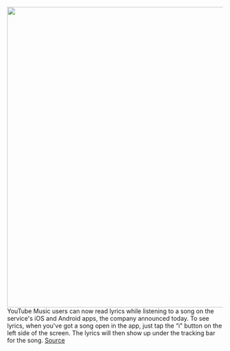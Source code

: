 <img src='https://cdn.vox-cdn.com/thumbor/N097vI7PfEwwIZF6U52lYaeKmHk=/0x0:2040x1360/1200x800/filters:focal(857x517:1183x843)/cdn.vox-cdn.com/uploads/chorus_image/image/66550174/acastro_180403_1777_youtube_0001.0.jpg' width='700px' /><br/>
YouTube Music users can now read lyrics while listening to a song on the service's iOS and Android apps, the company announced today. To see lyrics, when you've got a song open in the app, just tap the “i” button on the left side of the screen. The lyrics will then show up under the tracking bar for the song.
<a href='https://www.theverge.com/2020/3/24/21193255/youtube-music-lyrics-ios-android-app'> Source <a/>